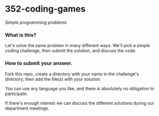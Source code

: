 # 352-coding-games
_Simple programming problems_

### What is this?
Let's solve the same problem in many different ways. We'll pick a simple coding challenge, then submit the solution, and discuss the code.

### How to submit your answer.

Fork this repo, create a directory with your name in the challenge's directory, then add the file(s) with your solution.

You can use any language you like, and there is absolutely no obligation to participate.

If there's enough interest we can discuss the different solutions during our department meetings.

